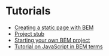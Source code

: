 # Tutorials

* [Creating a static page with BEM](https://github.com/bem/bem-method/blob/bem-info-data/articles/quick-start-static/quick-start-static.en.md)
* [Project stub](https://github.com/bem/project-stub/blob/bem-core/README.md)
* [Starting your own BEM project](https://github.com/bem/bem-method/blob/bem-info-data/articles/start-with-project-stub/start-with-project-stub.en.md)
* [Tutorial on JavaScript in BEM terms](https://github.com/bem/bem-js-tutorial/blob/master/00-Intro/00-Intro.en.md)
